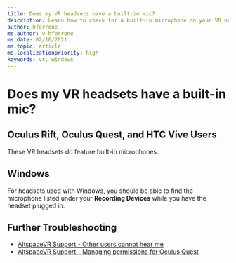 ```yaml
---
title: Does my VR headsets have a built-in mic?
description: Learn how to check for a built-in microphone on your VR or Windows Mixed Reality headset.
author: hferrone
ms.author: v-hferrone
ms.date: 02/10/2021
ms.topic: article
ms.localizationpriority: high
keywords: vr, windows
---
```


# Does my VR headsets have a built-in mic?

## Oculus Rift, Oculus Quest, and HTC Vive Users

These VR headsets do feature built-in microphones.

## Windows

For headsets used with Windows, you should be able to find the microphone listed under your **Recording Devices** while you have the headset plugged in.

## Further Troubleshooting

* [AltspaceVR Support - Other users cannot hear me](other-users-cant-hear-me.md)
* [AltspaceVR Support - Managing permissions for Oculus Quest](../getting-started/oculus-controls.md#managing-permissions)